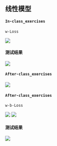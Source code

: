 ## 线性模型

#### `In-class_exercises`

`w-Loss`

![](https://res.cloudinary.com/qlyfdljh/image/upload/v1734779622/pytorch-deep-learning-practice/%E7%BA%BF%E6%80%A7%E6%A8%A1%E5%9E%8B/loss.png)

#### 测试结果

![](https://res.cloudinary.com/qlyfdljh/image/upload/v1734779613/pytorch-deep-learning-practice/%E7%BA%BF%E6%80%A7%E6%A8%A1%E5%9E%8B/test.png)

#### `After-class_exercises`

![](https://res.cloudinary.com/qlyfdljh/image/upload/v1734779624/pytorch-deep-learning-practice/%E7%BA%BF%E6%80%A7%E6%A8%A1%E5%9E%8B/exercise_1.png)


#### `After-class_exercises`

`w-b-Loss`

![](https://res.cloudinary.com/qlyfdljh/image/upload/v1734844235/pytorch-deep-learning-practice/%E7%BA%BF%E6%80%A7%E6%A8%A1%E5%9E%8B/loss_1.png)
![](https://res.cloudinary.com/qlyfdljh/image/upload/v1734844240/pytorch-deep-learning-practice/%E7%BA%BF%E6%80%A7%E6%A8%A1%E5%9E%8B/loss_2.png)

#### 测试结果

![](https://res.cloudinary.com/qlyfdljh/image/upload/v1734844618/pytorch-deep-learning-practice/%E7%BA%BF%E6%80%A7%E6%A8%A1%E5%9E%8B/test_1.png)
